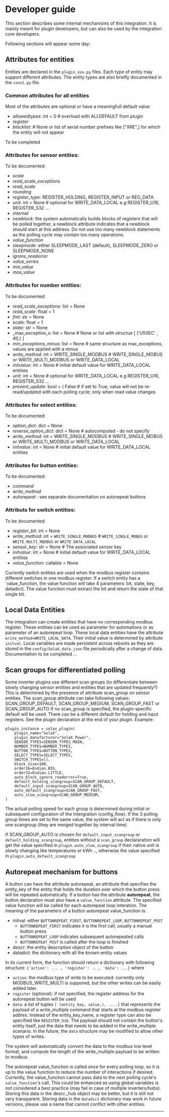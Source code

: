 # Developer guide

This section describes some internal mechanisms of this integration. It is mainly meant for plugin developers, but can also be used by the integration core developers.

Following sections will appear some day:
## Attributes for entities

Entities are declared in the `plugin_xxx.py` files.
Each type of entity may support different attributes.
The entity types are also briefly documented in the `const.py` file.

### Common attributes for all entities

Most of the attributes are optional or have a meaningfull default value

 * _allowedtypes_: int = 0  # overload with ALLDEFAULT from plugin
 * _register_
 * _blacklist_: # None or list of serial number prefixes like ["XRE",] for which the entity will not appear

To be completed

### Attributes for sensor entities:

To be documented:

* _scale_
* _read_scale_exceptions_
* _read_scale_
* _rounding_
* _register_type_: REGISTER_HOLDING, REGISTER_INPUT or REG_DATA
* _unit_: int = None  #  optional for WRITE_DATA_LOCAL e.g REGISTER_U16, REGISTER_S32 ...
* _internal_
* _newblock_: the system automatically builds blocks of registers that will be polled together, a newblock attribute indicates that a newblock should start at this address. Do not use too many newblock statements as the polling cycle may contain too many operations.
* _value_function_
* _sleepmode_: either SLEEPMODE_LAST (default), SLEEPMODE_ZERO or SLEEPMODE_NONE 
* _ignore_readerror_
* _value_series_
* _min_value_
* _max_value_

### Attributes for number entities:

To be documented:

* _read_scale_exceptions_: list = None
* _read_scale_: float = 1
* _fmt_: str = None
* _scale_: float = 1
* _state_: str = None
* _max_exception_s: list = None  #  None or list with structue [ ('U50EC' , 40,) ]
* _min_exceptions_minus_: list = None  # same structure as max_exceptions, values are applied with a minus
* _write_method_: int = WRITE_SINGLE_MODBUS  # WRITE_SINGLE_MOBUS or WRITE_MULTI_MODBUS or WRITE_DATA_LOCAL
* _initvalue_: int = None  # initial default value for WRITE_DATA_LOCAL entities
* _unit_: int = None  #  optional for WRITE_DATA_LOCAL e.g REGISTER_U16, REGISTER_S32 ...
* _prevent_update_: bool = (
        False  # if set to True, value will not be re-read/updated with each polling cycle; only when read value changes

### Attributes for select entities:

To be documented:
    
* _option_dict_: dict = None
* _reverse_option_dict_: dict = None  # autocomputed - do not specify
* _write_method_: int = WRITE_SINGLE_MODBUS  # WRITE_SINGLE_MOBUS or WRITE_MULTI_MODBUS or WRITE_DATA_LOCAL
* _initvalue_: int = None  # initial default value for WRITE_DATA_LOCAL entities

### Attributes for button entities:

To be documented:

* _command_
* _write_method_
* _autorepeat_ : see separate documentation on autorepeat buttons

### Attributs for switch entities:

To be documented:

* _register_bit_: int = None
* _write_method_: int = `WRITE_SINGLE_MODBUS`  # `WRITE_SINGLE_MOBUS` or `WRITE_MULTI_MODBUS` or `WRITE_DATA_LOCAL`
* _sensor_key_: str = None  # The associated sensor key
* _initvalue_: int = None  # initial default value for WRITE_DATA_LOCAL entities
* _value_function_: callable = None

Currently switch entities are used when the modbus register contains different switches in one modbus register. 
If a switch entity has a `value_function, the value function will take 4 parameters: bit, state, key, datadict). The value function must extract the bit and return the state of that single bit.


## Local Data Entities
The integration can create entities that have no corresponding modbus register. These entities can be used as parameter for automations or as parameter of an autorepeat loop. These local data entities have the attribute `write_method=WRITE_LOCAL_DATA`.
Their initial value is determined by attribute `initval`.
Local variables are made persistent across reboots as they are stored in the `config/SolaX_data.json` file periodically after a change of data.
Documentation to be completed ...

## Scan groups for differentiated polling
Some inverter plugins use different scan groups (to differentiate between slowly changing sensor entities and entities that are updated frequently?)
This is determined by the presence of attribute scan_group on sensor entities.
The scan_group attribute can take following values: SCAN_GROUP_DEFAULT, SCAN_GROUP_MEDIUM,  SCAN_GROUP_FAST or SCAN_GROUP_AUTO
If no scan_group is specified, the plugin-specific default will be used. There can be a different default for holding and input registers. See the plugin declaration at the end of your plugin. Example: 
```
plugin_instance = solax_plugin(
    plugin_name="SolaX",
    plugin_manufacturer="SolaX Power",
    SENSOR_TYPES=SENSOR_TYPES_MAIN,
    NUMBER_TYPES=NUMBER_TYPES,
    BUTTON_TYPES=BUTTON_TYPES,
    SELECT_TYPES=SELECT_TYPES,
    SWITCH_TYPES=[],
    block_size=100,
    order16=Endian.BIG,
    order32=Endian.LITTLE,
    auto_block_ignore_readerror=True,
    default_holding_scangroup=SCAN_GROUP_DEFAULT, 
    default_input_scangroup=SCAN_GROUP_AUTO,
    auto_default_scangroup=SCAN_GROUP_FAST,
    auto_slow_scangroup=SCAN_GROUP_MEDIUM,
)
``` 
The actual polling speed for each group is determined during initial or subsequent configuration of the intergration (config_flow).
If the 3 polling group times are set to the same value, the system will act as if there is only one scangroup (they are merged together by interval time)

If SCAN_GROUP_AUTO is chosen for `default_input_scangroup` or `default_holding_scangroup`, entities without a `scan_group` declararation will get the value specified in `plugin.auto_slow_scangroup` if their native unit is slowly changing like temperatures or kWh .., otherwise the value specified in `plugin.auto_default_scangroup`


## Autorepeat mechanism for buttons

A button can have the attribute autorepeat, an attribute that specifies the entity_key of the entity that holds the duration over which the button press will be repeated automatically.
If a button has the attribute **autorepeat**, the button declaration must also have a `value_function` attribute. The specified value function will be called for each autorepeat loop interation.
The meaning of the parameters of a button autorepeat value_function is:

- initval: either `BUTTONREPEAT_FIRST`, `BUTTONREPEAT_LOOP`, `BUTTONREPEAT_POST`
    - `BUTTONREPEAT_FIRST` indicates it is the first call, usually a manual button press
    - `BUTTONREPEAT_LOOP` indicates subsequent autorepeated calls
    - `BUTTONREPEAT_POST` is called after the loop is finished 
- descr: the entity description object of the button
- datadict: the dictionary with all the known entity values
  
In its current form, the function should return a dictionary with following structure: 
`{'action': ... , 'register': ..., 'data': ...}` where


- `action`: the modbus type of write to be executed: currently only MODBUS_WRITE_MULTI is suppored, but the other writes can be easily added later.
- `register` (optional): if not specified, the register address for the autorepeat button will be used
- `data`: a list of tuples `[ (entity_key, value,), ....]` that represents the payload of a write_multiple command that starts at the modbus register addres. Instead of the entity_key_name, a register type can also be specified like `REGISTER_U16`. The payload should not contain the button's entity itself, just the data that needs to be added in the write_multiple scenario. In the future, the `data` structure may be modified to allow other types of writes.
  
The system will automatically convert the data to the modbus low level format, and compute the length of the write_multiple payload to be written to modbus.

The autorepeat value_function is called once for every polling loop, so it is up to the value function to reduce the number of interactions if desired. Currently, the value_function cannot pass data to the next polling cycle's `value_function`'s call. This could be enhanced as using global variables is not considered a best practice (may fail in case of multiple inverters/hubs). Storing this data in the descr._hub object may be better, but it is still not very transparent. Storing data in the `datadict` dictionary may work in future versions, please use a name that cannot conflict with other entities.
____
